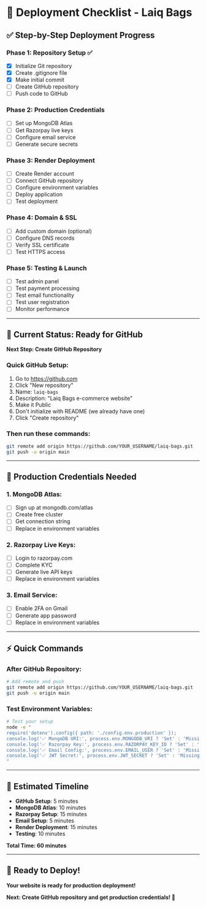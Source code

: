 # 🚀 **Deployment Checklist - Laiq Bags**

## ✅ **Step-by-Step Deployment Progress**

### **Phase 1: Repository Setup ✅**
- [x] Initialize Git repository
- [x] Create .gitignore file
- [x] Make initial commit
- [ ] Create GitHub repository
- [ ] Push code to GitHub

### **Phase 2: Production Credentials**
- [ ] Set up MongoDB Atlas
- [ ] Get Razorpay live keys
- [ ] Configure email service
- [ ] Generate secure secrets

### **Phase 3: Render Deployment**
- [ ] Create Render account
- [ ] Connect GitHub repository
- [ ] Configure environment variables
- [ ] Deploy application
- [ ] Test deployment

### **Phase 4: Domain & SSL**
- [ ] Add custom domain (optional)
- [ ] Configure DNS records
- [ ] Verify SSL certificate
- [ ] Test HTTPS access

### **Phase 5: Testing & Launch**
- [ ] Test admin panel
- [ ] Test payment processing
- [ ] Test email functionality
- [ ] Test user registration
- [ ] Monitor performance

---

## 🎯 **Current Status: Ready for GitHub**

**Next Step: Create GitHub Repository**

### **Quick GitHub Setup:**
1. Go to https://github.com
2. Click "New repository"
3. Name: `laiq-bags`
4. Description: "Laiq Bags e-commerce website"
5. Make it Public
6. Don't initialize with README (we already have one)
7. Click "Create repository"

### **Then run these commands:**
```bash
git remote add origin https://github.com/YOUR_USERNAME/laiq-bags.git
git push -u origin main
```

---

## 🔧 **Production Credentials Needed**

### **1. MongoDB Atlas:**
- [ ] Sign up at mongodb.com/atlas
- [ ] Create free cluster
- [ ] Get connection string
- [ ] Replace in environment variables

### **2. Razorpay Live Keys:**
- [ ] Login to razorpay.com
- [ ] Complete KYC
- [ ] Generate live API keys
- [ ] Replace in environment variables

### **3. Email Service:**
- [ ] Enable 2FA on Gmail
- [ ] Generate app password
- [ ] Replace in environment variables

---

## ⚡ **Quick Commands**

### **After GitHub Repository:**
```bash
# Add remote and push
git remote add origin https://github.com/YOUR_USERNAME/laiq-bags.git
git push -u origin main
```

### **Test Environment Variables:**
```bash
# Test your setup
node -e "
require('dotenv').config({ path: './config.env.production' });
console.log('✅ MongoDB URI:', process.env.MONGODB_URI ? 'Set' : 'Missing');
console.log('✅ Razorpay Key:', process.env.RAZORPAY_KEY_ID ? 'Set' : 'Missing');
console.log('✅ Email Config:', process.env.EMAIL_USER ? 'Set' : 'Missing');
console.log('✅ JWT Secret:', process.env.JWT_SECRET ? 'Set' : 'Missing');
"
```

---

## 🎉 **Estimated Timeline**

- **GitHub Setup**: 5 minutes
- **MongoDB Atlas**: 10 minutes
- **Razorpay Setup**: 15 minutes
- **Email Setup**: 5 minutes
- **Render Deployment**: 15 minutes
- **Testing**: 10 minutes

**Total Time: 60 minutes**

---

## 🚀 **Ready to Deploy!**

**Your website is ready for production deployment!**

**Next: Create GitHub repository and get production credentials! 🎯**
